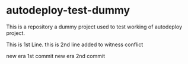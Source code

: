 # autodeploy-test-dummy
This is a repository a dummy project used to test working of autodeploy project.

This is 1st Line.
this is 2nd line added to witness conflict

new era 1st commit
new era 2nd commit
